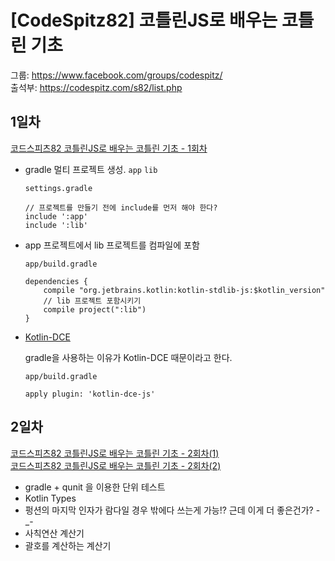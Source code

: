 # [CodeSpitz82] 코틀린JS로 배우는 코틀린 기초

그룹: https://www.facebook.com/groups/codespitz/<br/>
출석부: https://codespitz.com/s82/list.php

## 1일차

[코드스피츠82 코틀린JS로 배우는 코틀린 기초 - 1회차](https://www.youtube.com/watch?v=bGIPJHl2W1I&feature=youtu.be)

* gradle 멀티 프로젝트 생성. `app` `lib`
    
    `settings.gradle`
    
    ```
    // 프로젝트를 만들기 전에 include를 먼저 해야 한다?
    include ':app'
    include ':lib'
    ```

* app 프로젝트에서 lib 프로젝트를 컴파일에 포함
    
    `app/build.gradle`
    
    ```
    dependencies {
        compile "org.jetbrains.kotlin:kotlin-stdlib-js:$kotlin_version"
        // lib 프로젝트 포함시키기
        compile project(":lib")
    }
    ```
    
* [Kotlin-DCE](https://kotlinlang.org/docs/reference/javascript-dce.html)

    gradle을 사용하는 이유가 Kotlin-DCE 때문이라고 한다.
    
    `app/build.gradle`
    
    ```
    apply plugin: 'kotlin-dce-js'
    ```
    
## 2일차

[코드스피츠82 코틀린JS로 배우는 코틀린 기초 - 2회차(1)](https://www.youtube.com/watch?v=9ZCk16-bFns&feature=youtu.be)<br/>
[코드스피츠82 코틀린JS로 배우는 코틀린 기초 - 2회차(2)](https://www.youtube.com/watch?v=hkwiI4ebJpA&feature=youtu.be)

* gradle + qunit 을 이용한 단위 테스트
* Kotlin Types
* 펑션의 마지막 인자가 람다일 경우 밖에다 쓰는게 가능!? 근데 이게 더 좋은건가? -_-
* 사칙연산 계산기
* 괄호를 계산하는 계산기